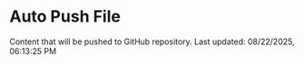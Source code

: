 # Auto Push File

Content that will be pushed to GitHub repository.
Last updated: 08/22/2025, 06:13:25 PM